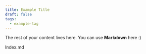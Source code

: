 ```yaml
---
title: Example Title
draft: false
tags:
  - example-tag
---
```

 
The rest of your content lives here. You can use **Markdown** here :)

Index.md
